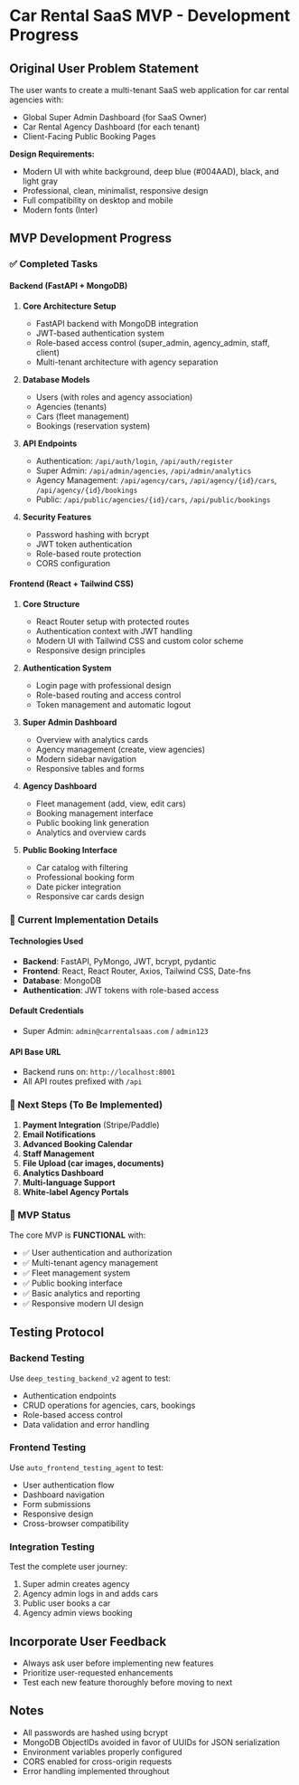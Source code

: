# Car Rental SaaS MVP - Development Progress

## Original User Problem Statement
The user wants to create a multi-tenant SaaS web application for car rental agencies with:
- Global Super Admin Dashboard (for SaaS Owner)
- Car Rental Agency Dashboard (for each tenant)
- Client-Facing Public Booking Pages

**Design Requirements:**
- Modern UI with white background, deep blue (#004AAD), black, and light gray
- Professional, clean, minimalist, responsive design
- Full compatibility on desktop and mobile
- Modern fonts (Inter)

## MVP Development Progress

### ✅ Completed Tasks

#### Backend (FastAPI + MongoDB)
1. **Core Architecture Setup**
   - FastAPI backend with MongoDB integration
   - JWT-based authentication system
   - Role-based access control (super_admin, agency_admin, staff, client)
   - Multi-tenant architecture with agency separation

2. **Database Models**
   - Users (with roles and agency association)
   - Agencies (tenants)
   - Cars (fleet management)
   - Bookings (reservation system)

3. **API Endpoints**
   - Authentication: `/api/auth/login`, `/api/auth/register`
   - Super Admin: `/api/admin/agencies`, `/api/admin/analytics`
   - Agency Management: `/api/agency/cars`, `/api/agency/{id}/cars`, `/api/agency/{id}/bookings`
   - Public: `/api/public/agencies/{id}/cars`, `/api/public/bookings`

4. **Security Features**
   - Password hashing with bcrypt
   - JWT token authentication
   - Role-based route protection
   - CORS configuration

#### Frontend (React + Tailwind CSS)
1. **Core Structure**
   - React Router setup with protected routes
   - Authentication context with JWT handling
   - Modern UI with Tailwind CSS and custom color scheme
   - Responsive design principles

2. **Authentication System**
   - Login page with professional design
   - Role-based routing and access control
   - Token management and automatic logout

3. **Super Admin Dashboard**
   - Overview with analytics cards
   - Agency management (create, view agencies)
   - Modern sidebar navigation
   - Responsive tables and forms

4. **Agency Dashboard**
   - Fleet management (add, view, edit cars)
   - Booking management interface
   - Public booking link generation
   - Analytics and overview cards

5. **Public Booking Interface**
   - Car catalog with filtering
   - Professional booking form
   - Date picker integration
   - Responsive car cards design

### 🔧 Current Implementation Details

#### Technologies Used
- **Backend**: FastAPI, PyMongo, JWT, bcrypt, pydantic
- **Frontend**: React, React Router, Axios, Tailwind CSS, Date-fns
- **Database**: MongoDB
- **Authentication**: JWT tokens with role-based access

#### Default Credentials
- Super Admin: `admin@carrentalsaas.com` / `admin123`

#### API Base URL
- Backend runs on: `http://localhost:8001`
- All API routes prefixed with `/api`

### 🎯 Next Steps (To Be Implemented)
1. **Payment Integration** (Stripe/Paddle)
2. **Email Notifications**
3. **Advanced Booking Calendar**
4. **Staff Management**
5. **File Upload (car images, documents)**
6. **Analytics Dashboard**
7. **Multi-language Support**
8. **White-label Agency Portals**

### 🚀 MVP Status
The core MVP is **FUNCTIONAL** with:
- ✅ User authentication and authorization
- ✅ Multi-tenant agency management
- ✅ Fleet management system
- ✅ Public booking interface
- ✅ Basic analytics and reporting
- ✅ Responsive modern UI design

## Testing Protocol

### Backend Testing
Use `deep_testing_backend_v2` agent to test:
- Authentication endpoints
- CRUD operations for agencies, cars, bookings
- Role-based access control
- Data validation and error handling

### Frontend Testing
Use `auto_frontend_testing_agent` to test:
- User authentication flow
- Dashboard navigation
- Form submissions
- Responsive design
- Cross-browser compatibility

### Integration Testing
Test the complete user journey:
1. Super admin creates agency
2. Agency admin logs in and adds cars
3. Public user books a car
4. Agency admin views booking

## Incorporate User Feedback
- Always ask user before implementing new features
- Prioritize user-requested enhancements
- Test each new feature thoroughly before moving to next

## Notes
- All passwords are hashed using bcrypt
- MongoDB ObjectIDs avoided in favor of UUIDs for JSON serialization
- Environment variables properly configured
- CORS enabled for cross-origin requests
- Error handling implemented throughout